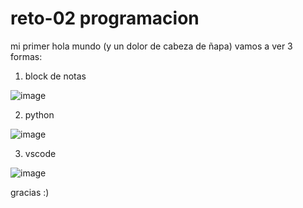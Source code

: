 # reto-02 programacion
mi primer hola mundo (y un dolor de cabeza de ñapa)
vamos a ver 3 formas:
1. block de notas


 ![image](https://github.com/user-attachments/assets/a4d4f1fb-1343-4634-9f10-30db05d24308)


2. python
   
   
 ![image](https://github.com/user-attachments/assets/dd734511-94fb-4202-9fba-1bb38cd97a61)


3. vscode


 ![image](https://github.com/user-attachments/assets/c75d3664-a097-4d62-b2f5-43dd8d062e4a)


gracias :)

